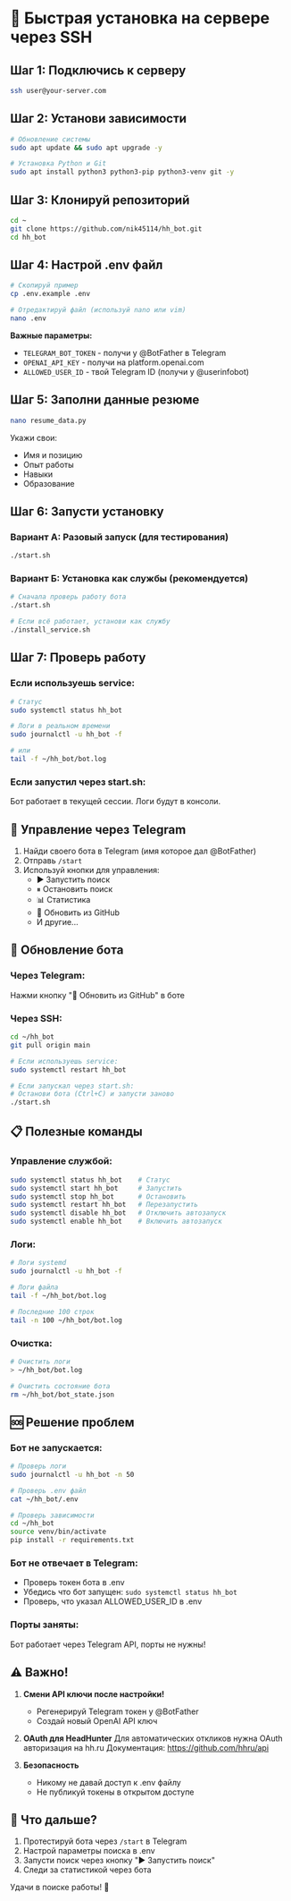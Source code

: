 # 🚀 Быстрая установка на сервере через SSH

## Шаг 1: Подключись к серверу

```bash
ssh user@your-server.com
```

## Шаг 2: Установи зависимости

```bash
# Обновление системы
sudo apt update && sudo apt upgrade -y

# Установка Python и Git
sudo apt install python3 python3-pip python3-venv git -y
```

## Шаг 3: Клонируй репозиторий

```bash
cd ~
git clone https://github.com/nik45114/hh_bot.git
cd hh_bot
```

## Шаг 4: Настрой .env файл

```bash
# Скопируй пример
cp .env.example .env

# Отредактируй файл (используй nano или vim)
nano .env
```

**Важные параметры:**
- `TELEGRAM_BOT_TOKEN` - получи у @BotFather в Telegram
- `OPENAI_API_KEY` - получи на platform.openai.com
- `ALLOWED_USER_ID` - твой Telegram ID (получи у @userinfobot)

## Шаг 5: Заполни данные резюме

```bash
nano resume_data.py
```

Укажи свои:
- Имя и позицию
- Опыт работы
- Навыки
- Образование

## Шаг 6: Запусти установку

### Вариант А: Разовый запуск (для тестирования)

```bash
./start.sh
```

### Вариант Б: Установка как службы (рекомендуется)

```bash
# Сначала проверь работу бота
./start.sh

# Если всё работает, установи как службу
./install_service.sh
```

## Шаг 7: Проверь работу

### Если используешь service:

```bash
# Статус
sudo systemctl status hh_bot

# Логи в реальном времени
sudo journalctl -u hh_bot -f

# или
tail -f ~/hh_bot/bot.log
```

### Если запустил через start.sh:

Бот работает в текущей сессии. Логи будут в консоли.

## 🔄 Управление через Telegram

1. Найди своего бота в Telegram (имя которое дал @BotFather)
2. Отправь `/start`
3. Используй кнопки для управления:
   - ▶️ Запустить поиск
   - ⏸ Остановить поиск
   - 📊 Статистика
   - 🔄 Обновить из GitHub
   - И другие...

## 🔄 Обновление бота

### Через Telegram:
Нажми кнопку "🔄 Обновить из GitHub" в боте

### Через SSH:

```bash
cd ~/hh_bot
git pull origin main

# Если используешь service:
sudo systemctl restart hh_bot

# Если запускал через start.sh:
# Останови бота (Ctrl+C) и запусти заново
./start.sh
```

## 📋 Полезные команды

### Управление службой:
```bash
sudo systemctl status hh_bot    # Статус
sudo systemctl start hh_bot     # Запустить
sudo systemctl stop hh_bot      # Остановить
sudo systemctl restart hh_bot   # Перезапустить
sudo systemctl disable hh_bot   # Отключить автозапуск
sudo systemctl enable hh_bot    # Включить автозапуск
```

### Логи:
```bash
# Логи systemd
sudo journalctl -u hh_bot -f

# Логи файла
tail -f ~/hh_bot/bot.log

# Последние 100 строк
tail -n 100 ~/hh_bot/bot.log
```

### Очистка:
```bash
# Очистить логи
> ~/hh_bot/bot.log

# Очистить состояние бота
rm ~/hh_bot/bot_state.json
```

## 🆘 Решение проблем

### Бот не запускается:
```bash
# Проверь логи
sudo journalctl -u hh_bot -n 50

# Проверь .env файл
cat ~/hh_bot/.env

# Проверь зависимости
cd ~/hh_bot
source venv/bin/activate
pip install -r requirements.txt
```

### Бот не отвечает в Telegram:
- Проверь токен бота в .env
- Убедись что бот запущен: `sudo systemctl status hh_bot`
- Проверь, что указал ALLOWED_USER_ID в .env

### Порты заняты:
Бот работает через Telegram API, порты не нужны!

## ⚠️ Важно!

1. **Смени API ключи после настройки!**
   - Регенерируй Telegram токен у @BotFather
   - Создай новый OpenAI API ключ

2. **OAuth для HeadHunter**
   Для автоматических откликов нужна OAuth авторизация на hh.ru
   Документация: https://github.com/hhru/api

3. **Безопасность**
   - Никому не давай доступ к .env файлу
   - Не публикуй токены в открытом доступе

## 🎯 Что дальше?

1. Протестируй бота через `/start` в Telegram
2. Настрой параметры поиска в .env
3. Запусти поиск через кнопку "▶️ Запустить поиск"
4. Следи за статистикой через бота

Удачи в поиске работы! 🚀
